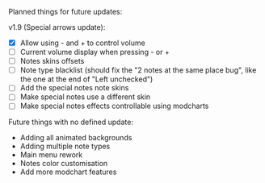 Planned things for future updates:

v1.9 (Special arrows update):
- [X] Allow using - and + to control volume
- [ ] Current volume display when pressing - or +
- [ ] Notes skins offsets
- [ ] Note type blacklist (should fix the "2 notes at the same place bug", like the one at the end of "Left unchecked")
- [ ] Add the special notes note skins
- [ ] Make special notes use a different skin
- [ ] Make special notes effects controllable using modcharts

Future things with no defined update:
  - Adding all animated backgrounds
  - Adding multiple note types
  - Main menu rework
  - Notes color customisation
  - Add more modchart features

